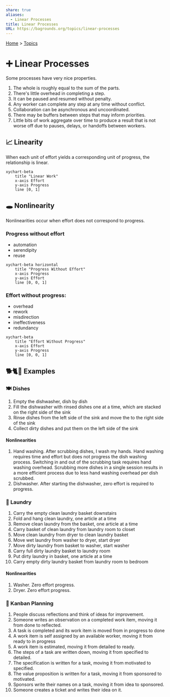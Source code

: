 ```yaml
---  
share: true  
aliases:  
  - Linear Processes  
title: Linear Processes  
URL: https://bagrounds.org/topics/linear-processes  
---  
```

[Home](../index.md) > [Topics](./index.md)  
# ➕ Linear Processes  
Some processes have very nice properties.  
  
1. The whole is roughly equal to the sum of the parts.  
2. There's little overhead in completing a step.  
3. It can be paused and resumed without penalty.  
4. Any worker can complete any step at any time without conflict.  
6. Collaboration can be asynchronous and uncoordinated.  
5. There may be buffers between steps that may inform priorities.  
7. Little bits of work aggregate over time to produce a result that is not worse off due to pauses, delays, or handoffs between workers.  
  
## 📈 Linearity  
When each unit of effort yields a corresponding unit of progress, the relationship is linear.  
  
```mermaid  
xychart-beta  
    title "Linear Work"  
    x-axis Effort  
    y-axis Progress  
    line [0, 1]  
```  
  
## 🕳️ Nonlinearity  
Nonlinearities occur when effort does not correspond to progress.  
  
### Progress without effort  
- automation  
- serendipity  
- reuse  
```mermaid  
xychart-beta horizontal  
    title "Progress Without Effort"  
    x-axis Progress  
    y-axis Effort  
    line [0, 0, 1]  
```  
  
### Effort without progress:  
- overhead  
- rework  
- misdirection  
- ineffectiveness  
- redundancy  
```mermaid  
xychart-beta  
    title "Effort Without Progress"  
    x-axis Effort  
    y-axis Progress  
    line [0, 0, 1]  
```  
## 🐕🐈🐁 Examples  
### 🍽️ Dishes  
1. Empty the dishwasher, dish by dish  
2. Fill the dishwasher with rinsed dishes one at a time, which are stacked on the right side of the sink  
3. Rinse dishes from the left side of the sink and move the to the right side of the sink  
4. Collect dirty dishes and put them on the left side of the sink  
  
#### Nonlinearities  
1. Hand washing. After scrubbing dishes, I wash my hands. Hand washing requires time and effort but does not progress the dish washing process. Switching in and out of the scrubbing task requires hand washing overhead. Scrubbing more dishes in a single session results in a more efficient process due to less hand washing overhead per dish scrubbed.  
2. Dishwasher. After starting the dishwasher, zero effort is required to progress.  
  
### 🧺 Laundry  
1. Carry the empty clean laundry basket downstairs  
2. Fold and hang clean laundry, one article at a time  
3. Remove clean laundry from the basket, one article at a time  
4. Carry basket of clean laundry from laundry room to closet  
5. Move clean laundry from dryer to clean laundry basket  
6. Move wet laundry from washer to dryer, start dryer  
7. Move dirty laundry from basket to washer, start washer  
8. Carry full dirty laundry basket to laundry room  
9. Put dirty laundry in basket, one article at a time  
10. Carry empty dirty laundry basket from laundry room to bedroom  
  
#### Nonlinearities  
1. Washer. Zero effort progress.  
2. Dryer. Zero effort progress.  
  
### 🔮 Kanban Planning  
1. People discuss reflections and think of ideas for improvement.  
2. Someone writes an observation on a completed work item, moving it from done to reflected.  
3. A task is completed and its work item is moved from in progress to done  
4. A work item is self assigned by an available worker, moving it from ready to in progress  
5. A work item is estimated, moving it from detailed to ready.  
6. The steps of a task are written down, moving it from specified to detailed.  
7. The specification is written for a task, moving it from motivated to specified.  
8. The value proposition is written for a task, moving it from sponsored to motivated.  
9. Sponsors write their names on a task, moving it from idea to sponsored.  
10. Someone creates a ticket and writes their idea on it.  
